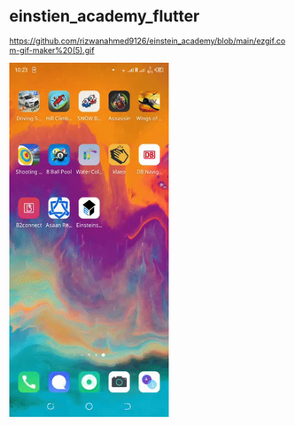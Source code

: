 # einstien_academy_flutter

https://github.com/rizwanahmed9126/einstein_academy/blob/main/ezgif.com-gif-maker%20(5).gif

![](ezgif.com-gif-maker%20(5).gif)
